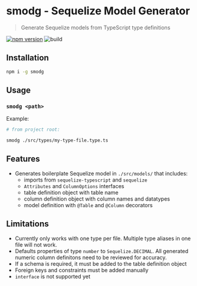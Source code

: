 # smodg - Sequelize Model Generator 
> Generate Sequelize models from TypeScript type definitions

[![npm version](https://badgen.net/npm/v/smodg)](https://www.npmjs.com/package/smodg)
![build](https://github.com/nealwp/smodg/actions/workflows/build.yml/badge.svg)

## Installation

```bash
npm i -g smodg
```

## Usage
### `smodg <path>`
Example:
```bash
# from project root:

smodg ./src/types/my-type-file.type.ts
```

## Features
* Generates boilerplate Sequelize model in `./src/models/` that includes:
    * imports from `sequelize-typescript` and `sequelize`
    * `Attributes` and `ColumnOptions` interfaces
    * table definition object with table name
    * column definition object with column names and datatypes
    * model definition with `@Table` and `@Column` decorators

## Limitations
* Currently only works with one type per file. Multiple type aliases in one file will not work.
* Defaults properties of type `number` to `Sequelize.DECIMAL`. All generated numeric column definitons need to be reviewed for accuracy.
* If a schema is required, it must be added to the table definition object
* Foreign keys and constraints must be added manually
* `interface` is not supported yet
